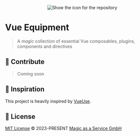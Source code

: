 <p align="center">
  <picture>
    <source media="(prefers-color-scheme: dark)" srcset="https://raw.githubusercontent.com/magicasaservice/vue-equipment/main/packages/public/favicon.svg">
    <source media="(prefers-color-scheme: light)" srcset="https://raw.githubusercontent.com/magicasaservice/vue-equipment/main/packages/public/favicon.svg">
    <img alt="Show the icon for the repository" src="https://raw.githubusercontent.com/magicasaservice/vue-equipment/main/packages/public/favicon.svg">
  </picture>
  </p>

# Vue Equipment

> A _magic_ collection of essential Vue composables, plugins, components and directives

## 🧱 Contribute

> Coming soon

## 🤝 Inspiration

This project is heavily inspired by [VueUse](https://vueuse.org).

## 📄 License

[MIT License](https://github.com/magicasaservice/vue-equipment/blob/main/LICENSE) © 2023-PRESENT [Magic as a Service GmbH](https://github.com/magicasaservice)
